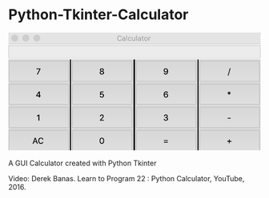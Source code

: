 # Python-Tkinter-Calculator

<p align="center">
	<img src="calc.png"></img>
</p>

A GUI Calculator created with Python Tkinter

Video: Derek Banas. Learn to Program 22 : Python Calculator, YouTube, 2016.
